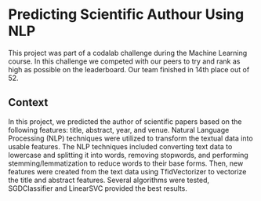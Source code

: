 # Predicting Scientific Authour Using NLP
This project was part of a codalab challenge during the Machine Learning course. In this challenge we competed with our peers to try and rank as high as possible on 
the leaderboard. Our team finished in 14th place out of 52. 

## Context
In this project, we predicted the author of scientific papers based on the following features: title, abstract, year, and venue. Natural Language Processing (NLP) techniques were utilized to transform the textual data into usable features. The NLP techniques included converting text data to lowercase and splitting it into words, removing stopwords, and performing stemming/lemmatization to reduce words to their base forms. Then, new features were created from the text data using TfidVectorizer to vectorize the title and abstract features.  Several algorithms
were tested, SGDClassifier and LinearSVC provided the best results. 


